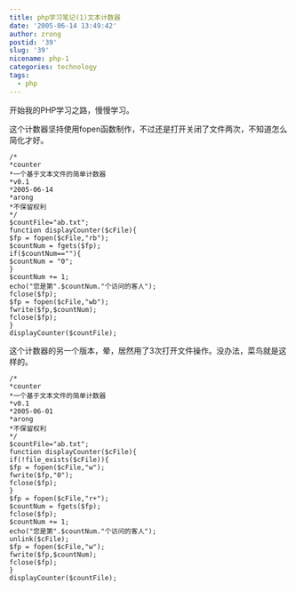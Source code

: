 ```yaml
---
title: php学习笔记(1)文本计数器
date: '2005-06-14 13:49:42'
author: zrong
postid: '39'
slug: '39'
nicename: php-1
categories: technology
tags:
  - php
---
```


开始我的PHP学习之路，慢慢学习。

这个计数器坚持使用fopen函数制作，不过还是打开关闭了文件两次，不知道怎么简化才好。

``` {line="1" lang="PHP"}
/*
*counter
*一个基于文本文件的简单计数器
*v0.1
*2005-06-14
*arong
*不保留权利
*/
$countFile="ab.txt";
function displayCounter($cFile){
$fp = fopen($cFile,"rb");
$countNum = fgets($fp);
if($countNum==""){
$countNum = "0";
}
$countNum += 1;
echo("您是第".$countNum."个访问的客人");
fclose($fp);
$fp = fopen($cFile,"wb");
fwrite($fp,$countNum);
fclose($fp);
}
displayCounter($countFile);
```

这个计数器的另一个版本，晕，居然用了3次打开文件操作。没办法，菜鸟就是这样的。

``` {line="1" lang="PHP"}
/*
*counter
*一个基于文本文件的简单计数器
*v0.1
*2005-06-01
*arong
*不保留权利
*/
$countFile="ab.txt";
function displayCounter($cFile){
if(!file_exists($cFile)){
$fp = fopen($cFile,"w");
fwrite($fp,"0");
fclose($fp);
}
$fp = fopen($cFile,"r+");
$countNum = fgets($fp);
fclose($fp);
$countNum += 1;
echo("您是第".$countNum."个访问的客人");
unlink($cFile);
$fp = fopen($cFile,"w");
fwrite($fp,$countNum);
fclose($fp);
}
displayCounter($countFile);
```
